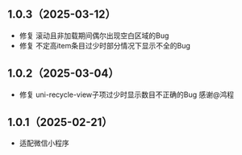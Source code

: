## 1.0.3（2025-03-12）
- 修复 滚动且非加载期间偶尔出现空白区域的Bug
- 修复 不定高item条目过少时部分情况下显示不全的Bug
## 1.0.2（2025-03-04）
- 修复 uni-recycle-view子项过少时显示数目不正确的Bug 感谢@鸿程
## 1.0.1（2025-02-21）
- 适配微信小程序
